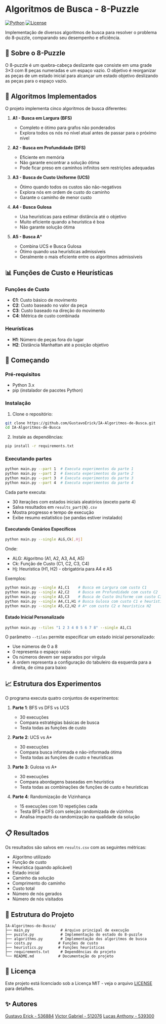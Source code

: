 # Algoritmos de Busca - 8-Puzzle

[![Python](https://img.shields.io/badge/Python-3.x-blue.svg)](https://python.org)
[![License](https://img.shields.io/badge/License-MIT-green.svg)](LICENSE)

Implementação de diversos algoritmos de busca para resolver o problema do 8-puzzle, comparando seu desempenho e eficiência.

## 🧩 Sobre o 8-Puzzle

O 8-puzzle é um quebra-cabeça deslizante que consiste em uma grade 3×3 com 8 peças numeradas e um espaço vazio. O objetivo é reorganizar as peças de um estado inicial para alcançar um estado objetivo deslizando as peças para o espaço vazio.

## 🔬 Algoritmos Implementados

O projeto implementa cinco algoritmos de busca diferentes:

1. **A1 - Busca em Largura (BFS)**
   - Completo e ótimo para grafos não ponderados
   - Explora todos os nós no nível atual antes de passar para o próximo nível

2. **A2 - Busca em Profundidade (DFS)**
   - Eficiente em memória
   - Não garante encontrar a solução ótima
   - Pode ficar preso em caminhos infinitos sem restrições adequadas

3. **A3 - Busca de Custo Uniforme (UCS)**
   - Ótimo quando todos os custos são não-negativos
   - Explora nós em ordem de custo do caminho
   - Garante o caminho de menor custo

4. **A4 - Busca Gulosa**
   - Usa heurísticas para estimar distância até o objetivo
   - Muito eficiente quando a heurística é boa
   - Não garante solução ótima

5. **A5 - Busca A***
   - Combina UCS e Busca Gulosa
   - Ótimo quando usa heurísticas admissíveis
   - Geralmente o mais eficiente entre os algoritmos admissíveis

## 📊 Funções de Custo e Heurísticas

### Funções de Custo
- **C1**: Custo básico de movimento
- **C2**: Custo baseado no valor da peça
- **C3**: Custo baseado na direção do movimento
- **C4**: Métrica de custo combinada

### Heurísticas
- **H1**: Número de peças fora do lugar
- **H2**: Distância Manhattan até a posição objetivo

## 🚀 Começando

### Pré-requisitos
- Python 3.x
- pip (instalador de pacotes Python)

### Instalação

1. Clone o repositório:
```bash
git clone https://github.com/GustavoErick/IA-Algoritmos-de-Busca.git
cd IA-Algoritmos-de-Busca
```

2. Instale as dependências:
```bash
pip install -r requirements.txt
```

### Executando partes 
```bash
python main.py --part 1  # Executa experimentos da parte 1
python main.py --part 2  # Executa experimentos da parte 2
python main.py --part 3  # Executa experimentos da parte 3
python main.py --part 4  # Executa experimentos da parte 4
```

Cada parte executa:
- 30 iterações com estados iniciais aleatórios (exceto parte 4)
- Salva resultados em `results_part{N}.csv`
- Mostra progresso e tempo de execução
- Exibe resumo estatístico (se pandas estiver instalado)

#### Executando Cenários Específicos
```bash
python main.py --single ALG,Ck[,Hj]
```

Onde:
- ALG: Algoritmo (A1, A2, A3, A4, A5)
- Ck: Função de Custo (C1, C2, C3, C4)
- Hj: Heurística (H1, H2) - obrigatória para A4 e A5

Exemplos:
```bash
python main.py --single A1,C1    # Busca em Largura com custo C1
python main.py --single A2,C2    # Busca em Profundidade com custo C2
python main.py --single A3,C3    # Busca de Custo Uniforme com custo C3
python main.py --single A4,C1,H1 # Busca Gulosa com custo C1 e heurística H1
python main.py --single A5,C2,H2 # A* com custo C2 e heurística H2
```

#### Estado Inicial Personalizado
```bash
python main.py --tiles "1 2 3 4 0 5 6 7 8" --single A1,C1
```

O parâmetro `--tiles` permite especificar um estado inicial personalizado:
- Use números de 0 a 8
- 0 representa o espaço vazio
- Os números devem ser separados por vírgula
- A ordem representa a configuração do tabuleiro da esquerda para a direita, de cima para baixo


## 📈 Estrutura dos Experimentos

O programa executa quatro conjuntos de experimentos:

1. **Parte 1**: BFS vs DFS vs UCS
   - 30 execuções
   - Compara estratégias básicas de busca
   - Testa todas as funções de custo

2. **Parte 2**: UCS vs A*
   - 30 execuções
   - Compara busca informada e não-informada ótima
   - Testa todas as funções de custo e heurísticas

3. **Parte 3**: Gulosa vs A*
   - 30 execuções
   - Compara abordagens baseadas em heurística
   - Testa todas as combinações de funções de custo e heurísticas

4. **Parte 4**: Randomização de Vizinhança
   - 15 execuções com 10 repetições cada
   - Testa BFS e DFS com seleção randomizada de vizinhos
   - Analisa impacto da randomização na qualidade da solução

## 📋 Resultados

Os resultados são salvos em `results.csv` com as seguintes métricas:
- Algoritmo utilizado
- Função de custo
- Heurística (quando aplicável)
- Estado inicial
- Caminho da solução
- Comprimento do caminho
- Custo total
- Número de nós gerados
- Número de nós visitados


## 🧪 Estrutura do Projeto

```
IA-Algoritmos-de-Busca/
├── main.py              # Arquivo principal de execução
├── puzzle.py            # Implementação do estado do 8-puzzle
├── algorithms.py        # Implementação dos algoritmos de busca
├── costs.py            # Funções de custo
├── heuristics.py       # Funções heurísticas
├── requirements.txt     # Dependências do projeto
└── README.md           # Documentação do projeto
```

## 📝 Licença

Este projeto está licenciado sob a Licença MIT - veja o arquivo [LICENSE](LICENSE) para detalhes.

## ✨ Autores

[Gustavo Erick  - 536884](https://github.com/GustavoErick)
[Victor Gabriel - 512076](https://github.com/Picxs)
[Lucas Anthony - 539300](https://github.com/LukasAnthony)
